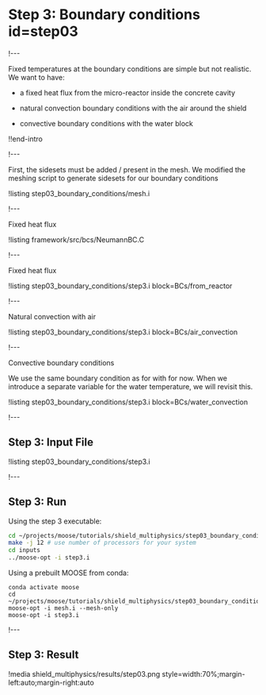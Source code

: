 # Step 3: Boundary conditions id=step03

!---

Fixed temperatures at the boundary conditions are simple but not realistic. We want to have:

- a fixed heat flux from the micro-reactor inside the concrete cavity

- natural convection boundary conditions with the air around the shield

- convective boundary conditions with the water block

!!end-intro

<!-- See index.md, the boundary conditions system is presented here -->

!---

First, the sidesets must be added / present in the mesh.
We modified the meshing script to generate sidesets for our boundary conditions

!listing step03_boundary_conditions/mesh.i

!---

Fixed heat flux


!listing framework/src/bcs/NeumannBC.C

!---

Fixed heat flux


!listing step03_boundary_conditions/step3.i block=BCs/from_reactor

!---

Natural convection with air


!listing step03_boundary_conditions/step3.i block=BCs/air_convection

!---

Convective boundary conditions

We use the same boundary condition as for with for now. When we introduce a separate variable for the
water temperature, we will revisit this.

!listing step03_boundary_conditions/step3.i block=BCs/water_convection

!---

## Step 3: Input File

!listing step03_boundary_conditions/step3.i

!---

## Step 3: Run

Using the step 3 executable:

```bash
cd ~/projects/moose/tutorials/shield_multiphysics/step03_boundary_conditions
make -j 12 # use number of processors for your system
cd inputs
../moose-opt -i step3.i
```

Using a prebuilt MOOSE from conda:

```
conda activate moose
cd ~/projects/moose/tutorials/shield_multiphysics/step03_boundary_conditions/inputs
moose-opt -i mesh.i --mesh-only
moose-opt -i step3.i
```

!---

## Step 3: Result

!media shield_multiphysics/results/step03.png style=width:70%;margin-left:auto;margin-right:auto
